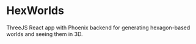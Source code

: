 # HexWorlds
ThreeJS React app with Phoenix backend for generating hexagon-based worlds and seeing them in 3D. 
